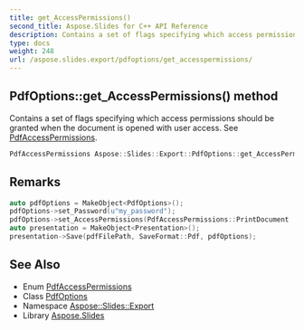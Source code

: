 ```yaml
---
title: get_AccessPermissions()
second_title: Aspose.Slides for C++ API Reference
description: Contains a set of flags specifying which access permissions should be granted when the document is opened with user access. See PdfAccessPermissions.
type: docs
weight: 248
url: /aspose.slides.export/pdfoptions/get_accesspermissions/
---
```

## PdfOptions::get_AccessPermissions() method


Contains a set of flags specifying which access permissions should be granted when the document is opened with user access. See [PdfAccessPermissions](../../pdfaccesspermissions/).

```cpp
PdfAccessPermissions Aspose::Slides::Export::PdfOptions::get_AccessPermissions() override
```

## Remarks



```cpp
auto pdfOptions = MakeObject<PdfOptions>();
pdfOptions->set_Password(u"my_password");
pdfOptions->set_AccessPermissions(PdfAccessPermissions::PrintDocument | PdfAccessPermissions::HighQualityPrint);
auto presentation = MakeObject<Presentation>();
presentation->Save(pdfFilePath, SaveFormat::Pdf, pdfOptions);
```

## See Also

* Enum [PdfAccessPermissions](../../pdfaccesspermissions/)
* Class [PdfOptions](../)
* Namespace [Aspose::Slides::Export](../../)
* Library [Aspose.Slides](../../../)